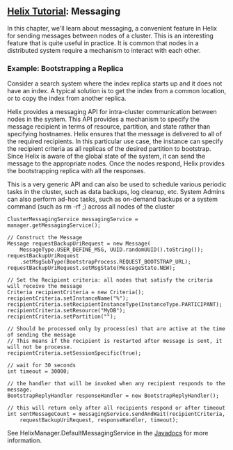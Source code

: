 <!---
Licensed to the Apache Software Foundation (ASF) under one
or more contributor license agreements.  See the NOTICE file
distributed with this work for additional information
regarding copyright ownership.  The ASF licenses this file
to you under the Apache License, Version 2.0 (the
"License"); you may not use this file except in compliance
with the License.  You may obtain a copy of the License at

  http://www.apache.org/licenses/LICENSE-2.0

Unless required by applicable law or agreed to in writing,
software distributed under the License is distributed on an
"AS IS" BASIS, WITHOUT WARRANTIES OR CONDITIONS OF ANY
KIND, either express or implied.  See the License for the
specific language governing permissions and limitations
under the License.
-->

<head>
  <title>Tutorial - Messaging</title>
</head>

## [Helix Tutorial](./Tutorial.html): Messaging

In this chapter, we\'ll learn about messaging, a convenient feature in Helix for sending messages between nodes of a cluster.  This is an interesting feature that is quite useful in practice. It is common that nodes in a distributed system require a mechanism to interact with each other.

### Example: Bootstrapping a Replica

Consider a search system  where the index replica starts up and it does not have an index. A typical solution is to get the index from a common location, or to copy the index from another replica.

Helix provides a messaging API for intra-cluster communication between nodes in the system.  This API provides a mechanism to specify the message recipient in terms of resource, partition, and state rather than specifying hostnames.  Helix ensures that the message is delivered to all of the required recipients. In this particular use case, the instance can specify the recipient criteria as all replicas of the desired partition to bootstrap.
Since Helix is aware of the global state of the system, it can send the message to the appropriate nodes. Once the nodes respond, Helix provides the bootstrapping replica with all the responses.

This is a very generic API and can also be used to schedule various periodic tasks in the cluster, such as data backups, log cleanup, etc.
System Admins can also perform ad-hoc tasks, such as on-demand backups or a system command (such as rm -rf ;) across all nodes of the cluster

```
ClusterMessagingService messagingService = manager.getMessagingService();

// Construct the Message
Message requestBackupUriRequest = new Message(
    MessageType.USER_DEFINE_MSG, UUID.randomUUID().toString());
requestBackupUriRequest
    .setMsgSubType(BootstrapProcess.REQUEST_BOOTSTRAP_URL);
requestBackupUriRequest.setMsgState(MessageState.NEW);

// Set the Recipient criteria: all nodes that satisfy the criteria will receive the message
Criteria recipientCriteria = new Criteria();
recipientCriteria.setInstanceName("%");
recipientCriteria.setRecipientInstanceType(InstanceType.PARTICIPANT);
recipientCriteria.setResource("MyDB");
recipientCriteria.setPartition("");

// Should be processed only by process(es) that are active at the time of sending the message
// This means if the recipient is restarted after message is sent, it will not be processe.
recipientCriteria.setSessionSpecific(true);

// wait for 30 seconds
int timeout = 30000;

// the handler that will be invoked when any recipient responds to the message.
BootstrapReplyHandler responseHandler = new BootstrapReplyHandler();

// this will return only after all recipients respond or after timeout
int sentMessageCount = messagingService.sendAndWait(recipientCriteria,
    requestBackupUriRequest, responseHandler, timeout);
```

See HelixManager.DefaultMessagingService in the [Javadocs](http://helix.apache.org/javadocs/0.6.4/reference/org/apache/helix/messaging/DefaultMessagingService.html) for more information.
